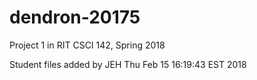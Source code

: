 # dendron-20175
Project 1 in RIT CSCI 142, Spring 2018

Student files added by JEH Thu Feb 15 16:19:43 EST 2018
